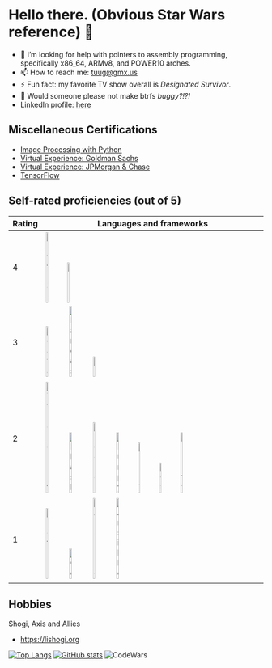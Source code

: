 # Hello there. (Obvious Star Wars reference) 👋

- 🤔 I’m looking for help with pointers to assembly programming, specifically x86_64, ARMv8, and POWER10 arches.
- 📫 How to reach me: tuug@gmx.us
- ⚡ Fun fact: my favorite TV show overall is _Designated Survivor_.
- :grimacing: Would someone please not make btrfs *buggy?!?!*
- LinkedIn profile: [here](https://www.linkedin.com/in/charlie-lin-8a2a30196)


## Miscellaneous Certifications

* [Image Processing with Python](https://www.datacamp.com/statement-of-accomplishment/track/0903c21f7f062f4de6ac39c080734596366bcadc)
* [Virtual Experience: Goldman Sachs](https://insidesherpa.s3.amazonaws.com/completion-certificates/Goldman%20Sachs/NPdeQ43o8P9HJmJzg_Goldman%20Sachs_vre2XwfPK4iuAFTxZ_completion_certificate.pdf)
* [Virtual Experience: JPMorgan & Chase](https://insidesherpa.s3.amazonaws.com/completion-certificates/JP%20Morgan/R5iK7HMxJGBgaSbvk_J.P.%20Morgan%20Chase_vre2XwfPK4iuAFTxZ_completion_certificate.pdf)
* [TensorFlow](https://www.linkedin.com/feed/update/urn:li:activity:6846920524858298368/)

## Self-rated proficiencies (out of 5)
|Rating|Languages and frameworks|
|---|---|
|4|<img src="https://cdn.jsdelivr.net/gh/devicons/devicon/icons/python/python-original.svg" alt="Python" width=10% height=10%/><img src="https://cdn.jsdelivr.net/gh/devicons/devicon/icons/cplusplus/cplusplus-original.svg" alt="C++" width=10% height=10%/>|
|3| <img src="https://cdn.jsdelivr.net/gh/devicons/devicon/icons/java/java-original.svg" alt="Java" width=10% height=10%/> <img src="https://cdn.jsdelivr.net/gh/devicons/devicon/icons/pandas/pandas-original.svg" alt="Pandas" width=10% height=10%/> <img src="https://cdn.jsdelivr.net/gh/devicons/devicon/icons/c/c-original.svg" alt="C" width=10% height=10%/>|
|2| <img src="https://cdn.jsdelivr.net/gh/devicons/devicon/icons/typescript/typescript-original.svg" alt="Typescript" width=10% height=10%/> <img src="https://cdn.jsdelivr.net/gh/devicons/devicon/icons/flask/flask-original.svg" alt="Flask" width=10% height=10%/> <img src="https://cdn.jsdelivr.net/gh/devicons/devicon/icons/docker/docker-original.svg" alt="Docker" width=10% height=10%/> <img src="https://cdn.jsdelivr.net/gh/devicons/devicon/icons/numpy/numpy-original.svg" alt="Numpy" width=10% height=10%/><img src="https://cdn.jsdelivr.net/gh/devicons/devicon/icons/dotnetcore/dotnetcore-original.svg"  alt=".NET" width=10% height=10%/><img src="https://cdn.jsdelivr.net/gh/devicons/devicon/icons/csharp/csharp-original.svg" alt="C#" width=10% height=10%/><img src="https://cdn.jsdelivr.net/gh/devicons/devicon/icons/unity/unity-original.svg" width=10% height=10% alt="Unity"/>|
|1| <img src="https://cdn.jsdelivr.net/gh/devicons/devicon/icons/kotlin/kotlin-original.svg" alt="Kotlin" width=10% height=10%/> <img src="https://cdn.jsdelivr.net/gh/devicons/devicon/icons/go/go-original-wordmark.svg" alt="Go" width=10% height=10%/> <img src="https://cdn.jsdelivr.net/gh/devicons/devicon@latest/icons/ansible/ansible-original.svg" alt="Ansible" width=10% height=10%/> <img src="https://cdn.jsdelivr.net/gh/devicons/devicon@latest/icons/rust/rust-original.svg"  alt="Ansible" width=10% height=10%  />|

## Hobbies
Shogi, Axis and Allies
* https://lishogi.org

[![Top Langs](https://github-readme-stats.vercel.app/api/top-langs/?username=clin1234&layout=compact)](https://github.com/anuraghazra/github-readme-stats)
[![GitHub stats](https://github-readme-stats.vercel.app/api?username=clin1234&count_private=true&show_icons=true)](https://github.com/anuraghazra/github-readme-stats)
![CodeWars](https://www.codewars.com/users/clin1234/badges/large)
